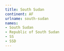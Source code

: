 ```yaml
---
title: South Sudan
continent: AF
urlname: south-sudan
names:
- South Sudan
- Republic of South Sudan
- SS
- SSD
---
```



